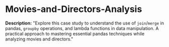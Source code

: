 # Movies-and-Directors-Analysis
**Description:**   "Explore this case study to understand the use of `join`/`merge` in pandas, `groupby` operations, and lambda functions in data manipulation. A practical approach to mastering essential pandas techniques while analyzing movies and directors."
